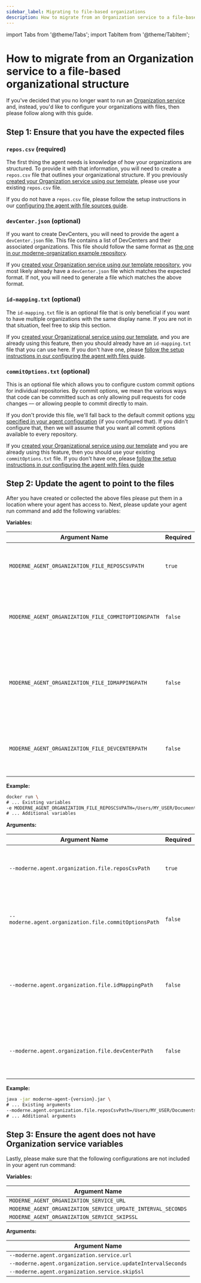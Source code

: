 ```yaml
---
sidebar_label: Migrating to file-based organizations
description: How to migrate from an Organization service to a file-based organizational structure.
---
```


import Tabs from '@theme/Tabs';
import TabItem from '@theme/TabItem';

# How to migrate from an Organization service to a file-based organizational structure

If you've decided that you no longer want to run an [Organization service](./configure-organizations-service.md) and, instead, you'd like to configure your organizations with files, then please follow along with this guide.

## Step 1: Ensure that you have the expected files

### `repos.csv` (required)

The first thing the agent needs is knowledge of how your organizations are structured. To provide it with that information, you will need to create a `repos.csv` file that outlines your organizational structure. If you previously [created your Organization service using our template](https://github.com/moderneinc/moderne-organizations), please use your existing `repos.csv` file.
	
If you do not have a `repos.csv` file, please follow the setup instructions in our [configuring the agent with file sources guide](./configure-agent-files-service.md#reposcsv).

### `devCenter.json` (optional)

If you want to create DevCenters, you will need to provide the agent a `devCenter.json` file. This file contains a list of DevCenters and their associated organizations. This file should follow the same format as [the one in our moderne-organization example repository](https://github.com/moderneinc/moderne-organizations/blob/fbc92af9e31076c6dea95499517f7f4e53fdc33c/src/main/resources/devcenter.json#L3).

If you [created your Organization service using our template repository](https://github.com/moderneinc/moderne-organizations), you most likely already have a `devCenter.json` file which matches the expected format. If not, you will need to generate a file which matches the above format.

### `id-mapping.txt` (optional)

The `id-mapping.txt` file is an optional file that is only beneficial if you want to have multiple organizations with the same display name. If you are not in that situation, feel free to skip this section. 
	
If you [created your Organizational service using our template](https://github.com/moderneinc/moderne-organizations), and you are already using this feature, then you should already have an `id-mapping.txt` file that you can use here. If you don't have one, please [follow the setup instructions in our configuring the agent with files guide](./configure-agent-files-service.md#idmappingtxt-optional).

### `commitOptions.txt` (optional)

This is an optional file which allows you to configure custom commit options for individual repositories. By commit options, we mean the various ways that code can be committed such as only allowing pull requests for code changes –– or allowing people to commit directly to main.

If you don't provide this file, we'll fall back to the default commit options [you specified in your agent configuration](./agent-variables.md#all-agent-configuration-variables) (if you configured that). If you didn't configure that, then we will assume that you want all commit options available to every repository.

If you [created your Organizational service using our template](https://github.com/moderneinc/moderne-organizations) and you are already using this feature, then you should use your existing `commitOptions.txt` file. If you don't have one, please [follow the setup instructions in our configuring the agent with files guide](./configure-agent-files-service.md#commitoptionstxt-optional)

## Step 2: Update the agent to point to the files

After you have created or collected the above files please put them in a location where your agent has access to. Next, please update your agent run command and add the following variables:

<Tabs groupId="agent-type">
<TabItem value="oci-container" label="OCI Container">

**Variables:**

| Argument Name                                       | Required | Description                                                                                                  |
|-----------------------------------------------------|----------|--------------------------------------------------------------------------------------------------------------|
| `MODERNE_AGENT_ORGANIZATION_FILE_REPOSCSVPATH`      | `true`   | The file path to a CSV file which outlines your organization structure.                                      |
| `MODERNE_AGENT_ORGANIZATION_FILE_COMMITOPTIONSPATH` | `false`  | The file path a text file which sets commit options for specific repositories.                               |
| `MODERNE_AGENT_ORGANIZATION_FILE_IDMAPPINGPATH`     | `false`  | The file path to a text file which overrides any organization name to a different name than the provided ID. |
| `MODERNE_AGENT_ORGANIZATION_FILE_DEVCENTERPATH`     | `false`  | The file path to a JSON file which outlines the DevCenter for specific organizations.                        |

**Example:**

```bash
docker run \
# ... Existing variables
-e MODERNE_AGENT_ORGANIZATION_FILE_REPOSCSVPATH=/Users/MY_USER/Documents/repos.csv \
# ... Additional variables
```

</TabItem>

<TabItem value="executable-jar" label="Executable JAR">

**Arguments:**

| Argument Name                                         | Required | Description                                                                                                  |
|-------------------------------------------------------|----------|--------------------------------------------------------------------------------------------------------------|
| `--moderne.agent.organization.file.reposCsvPath`      | `true`   | The file path to a CSV file which outlines your organization structure.                                      |
| `--moderne.agent.organization.file.commitOptionsPath` | `false`  | The file path a text file which sets commit options for specific repositories.                               |
| `--moderne.agent.organization.file.idMappingPath`     | `false`  | The file path to a text file which overrides any organization name to a different name than the provided ID. |
| `--moderne.agent.organization.file.devCenterPath`     | `false`  | The file path to a JSON file which outlines the DevCenter for specific organizations.                        |

**Example:**

```bash
java -jar moderne-agent-{version}.jar \
# ... Existing arguments
--moderne.agent.organization.file.reposCsvPath=/Users/MY_USER/Documents/repos.csv \
# ... Additional arguments
```

</TabItem>
</Tabs>

## Step 3: Ensure the agent does not have Organization service variables

Lastly, please make sure that the following configurations are not included in your agent run command: 

<Tabs groupId="agent-type">
<TabItem value="oci-container" label="OCI Container">

**Variables:**

| Argument Name                                                |
|--------------------------------------------------------------|
| `MODERNE_AGENT_ORGANIZATION_SERVICE_URL`                     |
| `MODERNE_AGENT_ORGANIZATION_SERVICE_UPDATE_INTERVAL_SECONDS` |
| `MODERNE_AGENT_ORGANIZATION_SERVICE_SKIPSSL`                 |

</TabItem>

<TabItem value="executable-jar" label="Executable JAR">

**Arguments:**

| Argument Name                                                |
|--------------------------------------------------------------|
| `--moderne.agent.organization.service.url`                   |
| `--moderne.agent.organization.service.updateIntervalSeconds` |
| `--moderne.agent.organization.service.skipSsl`               |

</TabItem>
</Tabs>

